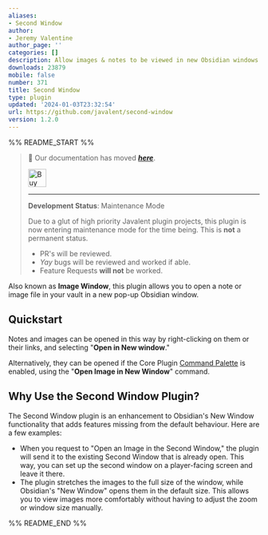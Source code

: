 ```yaml
---
aliases:
- Second Window
author:
- Jeremy Valentine
author_page: ''
categories: []
description: Allow images & notes to be viewed in new Obsidian windows.
downloads: 23879
mobile: false
number: 371
title: Second Window
type: plugin
updated: '2024-01-03T23:32:54'
url: https://github.com/javalent/second-window
version: 1.2.0
---
```


%% README_START %%

> 🥇 Our documentation has moved ***[here](https://plugins.javalent.com/second-window)***.
>
> <a href='https://www.buymeacoffee.com/valentine195' target='_blank'><img height='36' style='border:0px;height:36px;' src='https://storage.ko-fi.com/cdn/kofi3.png?v=3' border='0' alt='Buy Me a Coffee at ko-fi.com' /></a>
> 
> ---
> 
> **Development Status**: Maintenance Mode
> 
> Due to a glut of high priority Javalent plugin projects, this plugin is now entering maintenance mode for the time being. This is **not** a permanent status.
> - PR's will be reviewed.
> - *Yay* bugs will be reviewed and worked if able.
> - Feature Requests **will not** be worked.

Also known as **Image Window**, this plugin allows you to open a note or image file in your vault in a new pop-up Obsidian window.

## Quickstart

Notes and images can be opened in this way by right-clicking on them or their links, and selecting "**Open in New window**."

Alternatively, they can be opened if the Core Plugin [Command Palette](https://help.obsidian.md/Plugins/Command+palette "Obsidian") is enabled, using the "**Open Image in New Window**" command.

## Why Use the Second Window Plugin?

The Second Window plugin is an enhancement to Obsidian's New Window functionality that adds features missing from the default behaviour. Here are a few examples:

-   When you request to "Open an Image in the Second Window," the plugin will send it to the existing Second Window that is already open. This way, you can set up the second window on a player-facing screen and leave it there.
-   The plugin stretches the images to the full size of the window, while Obsidian's "New Window" opens them in the default size. This allows you to view images more comfortably without having to adjust the zoom or window size manually.


%% README_END %%